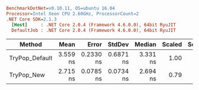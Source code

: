 ``` ini

BenchmarkDotNet=v0.10.11, OS=ubuntu 16.04
Processor=Intel Xeon CPU 2.60GHz, ProcessorCount=2
.NET Core SDK=2.1.3
  [Host]     : .NET Core 2.0.4 (Framework 4.6.0.0), 64bit RyuJIT
  DefaultJob : .NET Core 2.0.4 (Framework 4.6.0.0), 64bit RyuJIT


```
|         Method |     Mean |     Error |    StdDev |   Median | Scaled | ScaledSD |
|--------------- |---------:|----------:|----------:|---------:|-------:|---------:|
| TryPop_Default | 3.559 ns | 0.2330 ns | 0.6871 ns | 3.331 ns |   1.00 |     0.00 |
|     TryPop_New | 2.715 ns | 0.0785 ns | 0.0734 ns | 2.694 ns |   0.79 |     0.14 |
